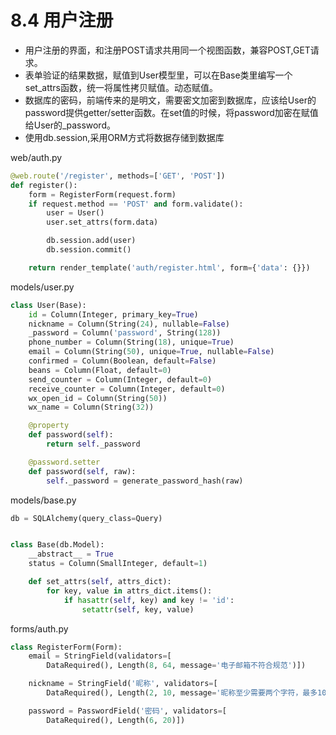 # 8.4 用户注册

- 用户注册的界面，和注册POST请求共用同一个视图函数，兼容POST,GET请求。
- 表单验证的结果数据，赋值到User模型里，可以在Base类里编写一个set_attrs函数，统一将属性拷贝赋值。动态赋值。
- 数据库的密码，前端传来的是明文，需要密文加密到数据库，应该给User的password提供getter/setter函数。在set值的时候，将password加密在赋值给User的_password。
- 使用db.session,采用ORM方式将数据存储到数据库

web/auth.py
```python
@web.route('/register', methods=['GET', 'POST'])
def register():
    form = RegisterForm(request.form)
    if request.method == 'POST' and form.validate():
        user = User()
        user.set_attrs(form.data)

        db.session.add(user)
        db.session.commit()

    return render_template('auth/register.html', form={'data': {}})
```

models/user.py

```python
class User(Base):
    id = Column(Integer, primary_key=True)
    nickname = Column(String(24), nullable=False)
    _password = Column('password', String(128))
    phone_number = Column(String(18), unique=True)
    email = Column(String(50), unique=True, nullable=False)
    confirmed = Column(Boolean, default=False)
    beans = Column(Float, default=0)
    send_counter = Column(Integer, default=0)
    receive_counter = Column(Integer, default=0)
    wx_open_id = Column(String(50))
    wx_name = Column(String(32))

    @property
    def password(self):
        return self._password

    @password.setter
    def password(self, raw):
        self._password = generate_password_hash(raw)
```

models/base.py
```python
db = SQLAlchemy(query_class=Query)


class Base(db.Model):
    __abstract__ = True
    status = Column(SmallInteger, default=1)

    def set_attrs(self, attrs_dict):
        for key, value in attrs_dict.items():
            if hasattr(self, key) and key != 'id':
                setattr(self, key, value)
```

forms/auth.py
```python
class RegisterForm(Form):
    email = StringField(validators=[
        DataRequired(), Length(8, 64, message='电子邮箱不符合规范')])

    nickname = StringField('昵称', validators=[
        DataRequired(), Length(2, 10, message='昵称至少需要两个字符，最多10个字符')])

    password = PasswordField('密码', validators=[
        DataRequired(), Length(6, 20)])
```

